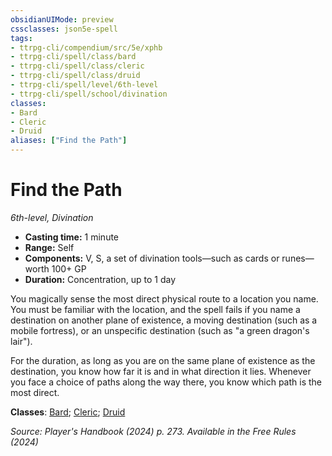 ```yaml
---
obsidianUIMode: preview
cssclasses: json5e-spell
tags:
- ttrpg-cli/compendium/src/5e/xphb
- ttrpg-cli/spell/class/bard
- ttrpg-cli/spell/class/cleric
- ttrpg-cli/spell/class/druid
- ttrpg-cli/spell/level/6th-level
- ttrpg-cli/spell/school/divination
classes:
- Bard
- Cleric
- Druid
aliases: ["Find the Path"]
---
```

# Find the Path
*6th-level, Divination*  


- **Casting time:** 1 minute
- **Range:** Self
- **Components:** V, S, a set of divination tools—such as cards or runes—worth 100+ GP
- **Duration:** Concentration, up to 1 day

You magically sense the most direct physical route to a location you name. You must be familiar with the location, and the spell fails if you name a destination on another plane of existence, a moving destination (such as a mobile fortress), or an unspecific destination (such as "a green dragon's lair").

For the duration, as long as you are on the same plane of existence as the destination, you know how far it is and in what direction it lies. Whenever you face a choice of paths along the way there, you know which path is the most direct.

**Classes**: [Bard](list-spells-classes-bard); [Cleric](list-spells-classes-cleric); [Druid](list-spells-classes-druid)

*Source: Player's Handbook (2024) p. 273. Available in the Free Rules (2024)*
